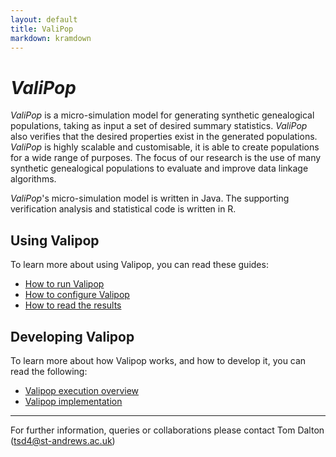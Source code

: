 ```yaml
---
layout: default
title: ValiPop
markdown: kramdown
---
```


# _ValiPop_

_ValiPop_ is a micro-simulation model for generating synthetic genealogical populations, 
taking as input a set of desired summary statistics. _ValiPop_ also verifies that the 
desired properties exist in the generated populations. _ValiPop_ is highly scalable and 
customisable, it is able to create populations for a wide range of purposes.  The focus 
of our research is the use of many synthetic genealogical populations to evaluate and 
improve data linkage algorithms.

_ValiPop_'s micro-simulation model is written in Java. The supporting verification analysis 
and statistical code is written in R.

## Using Valipop 

To learn more about using Valipop, you can read these guides:

- [How to run Valipop](/docs/guides/usage/execution.md)
- [How to configure Valipop](/docs/guides/usage/config.md)
- [How to read the results](/docs/guides/usage/results.md)

## Developing Valipop

To learn more about how Valipop works, and how to develop it, you can read the following:

- [Valipop execution overview](/docs/guides/development/overview.md)
- [Valipop implementation](/docs/guides/development/implementation.md)

---

For further information, queries or collaborations please contact Tom Dalton (tsd4@st-andrews.ac.uk)